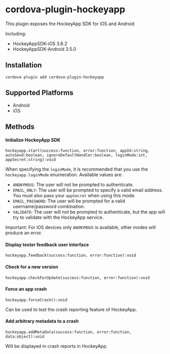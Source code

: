 # cordova-plugin-hockeyapp

This plugin exposes the HockeyApp SDK for iOS and Android

Including:

* HockeyAppSDK-iOS 3.8.2
* HockeyAppSDK-Android 3.5.0

## Installation

    cordova plugin add cordova-plugin-hockeyapp

## Supported Platforms

- Android
- iOS

## Methods

#### Initialize HockeyApp SDK
```
hockeyapp.start(success:function, error:function, appId:string, autoSend:boolean, ignoreDefaultHandler:boolean, loginMode:int, appSecret:string):void
```

When specifying the `loginMode`, it is recommended that you use the `hockeyapp.loginMode` enumeration. Available values are:

- `ANONYMOUS`: The user will not be prompted to authenticate.
- `EMAIL_ONLY`: The user will be prompted to specify a valid email address. You must also pass your `appSecret` when using this mode.
- `EMAIL_PASSWORD`: The user will be prompted for a valid username/password combination.
- `VALIDATE`: The user will not be prompted to authenticate, but the app will try to validate with the HockeyApp service.

Important: For iOS devices only `ANONYMOUS` is available, other modes will produce an error.

#### Display tester feedback user interface
```
hockeyapp.feedback(success:function, error:function):void
```

#### Check for a new version
```
hockeyapp.checkForUpdate(success:function, error:function):void
```

#### Force an app crash
```
hockeyapp.forceCrash():void
```
Can be used to test the crash reporting feature of HockeyApp.

#### Add arbitrary metadata to a crash
```
hockeyapp.addMetaData(success:function, error:function, data:object):void
```
Will be displayed in crash reports in HockeyApp.